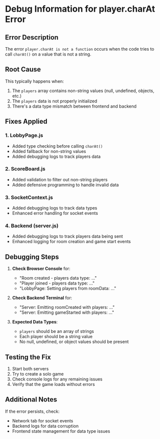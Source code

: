 # Debug Information for player.charAt Error

## Error Description
The error `player.charAt is not a function` occurs when the code tries to call `charAt()` on a value that is not a string.

## Root Cause
This typically happens when:
1. The `players` array contains non-string values (null, undefined, objects, etc.)
2. The `players` data is not properly initialized
3. There's a data type mismatch between frontend and backend

## Fixes Applied

### 1. LobbyPage.js
- Added type checking before calling `charAt()`
- Added fallback for non-string values
- Added debugging logs to track players data

### 2. ScoreBoard.js
- Added validation to filter out non-string players
- Added defensive programming to handle invalid data

### 3. SocketContext.js
- Added debugging logs to track data types
- Enhanced error handling for socket events

### 4. Backend (server.js)
- Added debugging logs to track players data being sent
- Enhanced logging for room creation and game start events

## Debugging Steps

1. **Check Browser Console** for:
   - "Room created - players data type: ..."
   - "Player joined - players data type: ..."
   - "LobbyPage: Setting players from roomData: ..."

2. **Check Backend Terminal** for:
   - "Server: Emitting roomCreated with players: ..."
   - "Server: Emitting gameStarted with players: ..."

3. **Expected Data Types**:
   - `players` should be an array of strings
   - Each player should be a string value
   - No null, undefined, or object values should be present

## Testing the Fix

1. Start both servers
2. Try to create a solo game
3. Check console logs for any remaining issues
4. Verify that the game loads without errors

## Additional Notes

If the error persists, check:
- Network tab for socket events
- Backend logs for data corruption
- Frontend state management for data type issues 